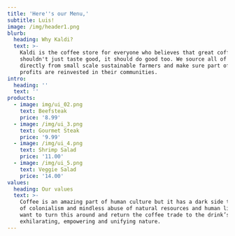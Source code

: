 ```yaml
---
title: 'Here''s our Menu,'
subtitle: Luis!
image: /img/header1.png
blurb:
  heading: Why Kaldi?
  text: >-
    Kaldi is the coffee store for everyone who believes that great coffee
    shouldn't just taste good, it should do good too. We source all of our beans
    directly from small scale sustainable farmers and make sure part of the
    profits are reinvested in their communities.
intro:
  heading: ''
  text: ''
products:
  - image: img/ui_02.png
    text: Beefsteak
    price: '8.99'
  - image: /img/ui_3.png
    text: Gourmet Steak
    price: '9.99'
  - image: /img/ui_4.png
    text: Shrimp Salad
    price: '11.00'
  - image: /img/ui_5.png
    text: Veggie Salad
    price: '14.00'
values:
  heading: Our values
  text: >-
    Coffee is an amazing part of human culture but it has a dark side too – one
    of colonialism and mindless abuse of natural resources and human lives. We
    want to turn this around and return the coffee trade to the drink’s
    exhilarating, empowering and unifying nature.
---
```

